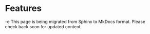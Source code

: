 # Features
-e 
This page is being migrated from Sphinx to MkDocs format.
Please check back soon for updated content.
